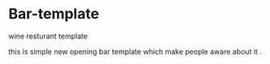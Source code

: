 # Bar-template
wine resturant template

this is simple new opening bar template which make people aware about it .
